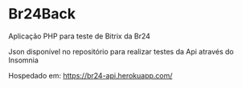 # Br24Back
Aplicação PHP para teste de Bitrix da Br24

Json disponível no repositório para realizar testes da Api através do Insomnia

Hospedado em: https://br24-api.herokuapp.com/
